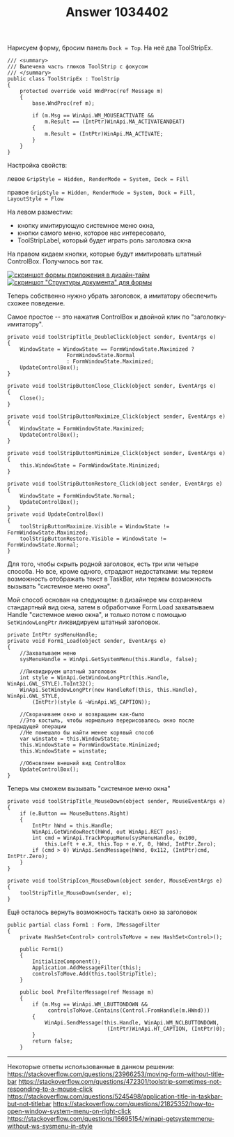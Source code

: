 ﻿---
title: "Answer 1034402"
se.owner.user_id: 22836
se.owner.display_name: "4per"
se.owner.link: "https://ru.stackoverflow.com/users/22836/4per"
se.answer_id: 1034402
se.question_id: 1030195
se.post_type: answer
se.score: 9
se.is_accepted: True
---
<p>Нарисуем форму, бросим панель <code>Dock = Top</code>. На неё два ToolStripEx.</p>

<pre><code>/// &lt;summary&gt;
/// Вылечена часть глюков ToolStrip с фокусом
/// &lt;/summary&gt;
public class ToolStripEx : ToolStrip
{
    protected override void WndProc(ref Message m)
    {
        base.WndProc(ref m);

        if (m.Msg == WinApi.WM_MOUSEACTIVATE &amp;&amp;
            m.Result == (IntPtr)WinApi.MA_ACTIVATEANDEAT)
        {
            m.Result = (IntPtr)WinApi.MA_ACTIVATE;
        }            
    }
}
</code></pre>

<p>Настройка свойств: </p>

<p>левое <code>GripStyle = Hidden, RenderMode = System, Dock = Fill</code></p>

<p>правое <code>GripStyle = Hidden, RenderMode = System, Dock = Fill, LayoutStyle = Flow</code></p>

<p>На левом разместим:</p>

<ul>
<li>кнопку имитирующую системное меню окна,</li>
<li>кнопки самого меню, которое нас интересовало,</li>
<li>ToolStripLabel, который будет играть роль заголовка окна</li>
</ul>

<p>На правом кидаем кнопки, которые будут имитировать штатный ControlBox.
Получилось вот так.</p>

<p><a href="https://i.stack.imgur.com/yo2HB.png" rel="noreferrer"><img src="https://i.stack.imgur.com/yo2HB.png" alt="скриншот формы приложения в дизайн-тайм"></a>
<a href="https://i.stack.imgur.com/LeRip.png" rel="noreferrer"><img src="https://i.stack.imgur.com/LeRip.png" alt="скриншот &quot;Структуры документа&quot; для формы"></a></p>

<p>Теперь собственно нужно убрать заголовок, а имитатору обеспечить схожее поведение.</p>

<p>Самое простое -- это нажатия ControlBox и двойной клик по "заголовку-имитатору".</p>

<pre><code>private void toolStripTitle_DoubleClick(object sender, EventArgs e)
{
    WindowState = WindowState == FormWindowState.Maximized ?
                   FormWindowState.Normal
                   : FormWindowState.Maximized;
    UpdateControlBox();
}

private void toolStripButtonClose_Click(object sender, EventArgs e)
{
    Close();
}

private void toolStripButtonMaximize_Click(object sender, EventArgs e)
{
    WindowState = FormWindowState.Maximized;
    UpdateControlBox();
}

private void toolStripButtonMinimize_Click(object sender, EventArgs e)
{
    this.WindowState = FormWindowState.Minimized;
}

private void toolStripButtonRestore_Click(object sender, EventArgs e)
{
    WindowState = FormWindowState.Normal;
    UpdateControlBox();
}
private void UpdateControlBox()
{
    toolStripButtonMaximize.Visible = WindowState != FormWindowState.Maximized;
    toolStripButtonRestore.Visible = WindowState != FormWindowState.Normal;
}       
</code></pre>

<p>Для того, чтобы скрыть родной заголовок, есть три или четыре способа. Но все, кроме одного, страдают недостатками: мы теряем возможность отображать текст в TaskBar, или теряем возможность вызывать "системное меню окна".</p>

<p>Мой способ основан на следующем: в дизайнере мы сохраняем стандартный вид окна, затем в обработчике Form.Load захватываем Handle "системное меню окна", и только потом с помощью <code>SetWindowLongPtr</code> ликвидируем штатный заголовок.</p>

<pre><code>private IntPtr sysMenuHandle;
private void Form1_Load(object sender, EventArgs e)
{
    //Захватываем меню
    sysMenuHandle = WinApi.GetSystemMenu(this.Handle, false);

    //Ликвидируем штатный заголовок
    int style = WinApi.GetWindowLongPtr(this.Handle, WinApi.GWL_STYLE).ToInt32();
    WinApi.SetWindowLongPtr(new HandleRef(this, this.Handle), WinApi.GWL_STYLE,
        (IntPtr)(style &amp; ~WinApi.WS_CAPTION));

    //Сворачиваем окно и возвращаем как-было
    //Это костыль, чтобы нормально перерисовалось окно после предыдущей операции
    //Не помешало бы найти менее корявый способ
    var winstate = this.WindowState; 
    this.WindowState = FormWindowState.Minimized;
    this.WindowState = winstate;

    //Обновляем внешний вид ControlBox
    UpdateControlBox();            
}
</code></pre>

<p>Теперь мы сможем вызывать "системное меню окна"   </p>

<pre><code>private void toolStripTitle_MouseDown(object sender, MouseEventArgs e)
{
    if (e.Button == MouseButtons.Right)
    {
        IntPtr hWnd = this.Handle;
        WinApi.GetWindowRect(hWnd, out WinApi.RECT pos);                
        int cmd = WinApi.TrackPopupMenu(sysMenuHandle, 0x100,  
            this.Left + e.X, this.Top + e.Y, 0, hWnd, IntPtr.Zero);
        if (cmd &gt; 0) WinApi.SendMessage(hWnd, 0x112, (IntPtr)cmd, IntPtr.Zero);
    }
}

private void toolStripIcon_MouseDown(object sender, MouseEventArgs e)
{            
    toolStripTitle_MouseDown(sender, e);
}
</code></pre>

<p>Ещё осталось вернуть возможность таскать окно за заголовок</p>

<pre><code>public partial class Form1 : Form, IMessageFilter
{
    private HashSet&lt;Control&gt; controlsToMove = new HashSet&lt;Control&gt;();        

    public Form1()
    {
        InitializeComponent();
        Application.AddMessageFilter(this);
        controlsToMove.Add(this.toolStripTitle);           
    }

    public bool PreFilterMessage(ref Message m)
    {            
        if (m.Msg == WinApi.WM_LBUTTONDOWN &amp;&amp;
             controlsToMove.Contains(Control.FromHandle(m.HWnd)))
        {                
            WinApi.SendMessage(this.Handle, WinApi.WM_NCLBUTTONDOWN,
                                (IntPtr)WinApi.HT_CAPTION, (IntPtr)0);                
        }
        return false;
    }
</code></pre>

<hr>

<p>Некоторые ответы использованные в данном решении:
<a href="https://stackoverflow.com/questions/23966253/moving-form-without-title-bar">https://stackoverflow.com/questions/23966253/moving-form-without-title-bar</a>
<a href="https://stackoverflow.com/questions/472301/toolstrip-sometimes-not-responding-to-a-mouse-click">https://stackoverflow.com/questions/472301/toolstrip-sometimes-not-responding-to-a-mouse-click</a>
<a href="https://stackoverflow.com/questions/5245498/application-title-in-taskbar-but-not-titlebar">https://stackoverflow.com/questions/5245498/application-title-in-taskbar-but-not-titlebar</a>
<a href="https://stackoverflow.com/questions/21825352/how-to-open-window-system-menu-on-right-click">https://stackoverflow.com/questions/21825352/how-to-open-window-system-menu-on-right-click</a>
<a href="https://stackoverflow.com/questions/16695154/winapi-getsystemmenu-without-ws-sysmenu-in-style">https://stackoverflow.com/questions/16695154/winapi-getsystemmenu-without-ws-sysmenu-in-style</a></p>

